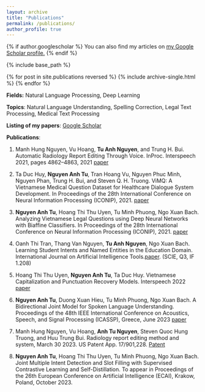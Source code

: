 ```yaml
---
layout: archive
title: "Publications"
permalink: /publications/
author_profile: true
---
```


{% if author.googlescholar %}
  You can also find my articles on <u><a href="{{author.googlescholar}}">my Google Scholar profile</a>.</u>
{% endif %}

{% include base_path %}

{% for post in site.publications reversed %}
  {% include archive-single.html %}
{% endfor %}

**Fields:** Natural Language Processing, Deep Learning

**Topics**: Natural Language Understanding, Spelling Correction, Legal Text Processing, Medical Text Processing

**Listing of my papers**: [Google Scholar](https://scholar.google.com/citations?user=wspA9boAAAAJ&hl=vi)

**Publications**:

1. Manh Hung Nguyen, Vu Hoang, **Tu Anh Nguyen**, and Trung H. Bui. Automatic Radiology Report Editing Through Voice. InProc. Interspeech 2021, pages 4862–4863, 2021 [paper](https://www.isca-speech.org/archive/interspeech_2021/nguyen21f_interspeech.html)

2. Ta Duc Huy, **Nguyen Anh Tu**, Tran Hoang Vu, Nguyen Phuc Minh, Nguyen Phan, Trung H. Bui, and Steven Q. H. Truong. ViMQ: A Vietnamese Medical Question Dataset for Healthcare Dialogue System Development. In Proceedings of the 28th International Conference on Neural Information Processing (ICONIP), 2021. [paper](https://link.springer.com/chapter/10.1007/978-3-030-92310-5_76) 

3. **Nguyen Anh Tu**, Hoang Thi Thu Uyen, Tu Minh Phuong, Ngo Xuan Bach. Analyzing Vietnamese Legal Questions using Deep Neural Networks with Biaffine Classifiers. In Proceedings of the 28th International Conference on Neural Information Processing (ICONIP), 2021. [paper](https://link.springer.com/chapter/10.1007/978-3-030-92270-2_44)  
4. Oanh Thi Tran, Thang Van Nguyen, **Tu Anh Nguyen**, Ngo Xuan Bach. Learning Student Intents and Named Entities in the Education Domain. International Journal on Artificial Intelligence Tools.[paper](https://doi.org/10.1142/S0218213023500021). (SCIE, Q3, IF 1.208) 
5. Hoang Thi Thu Uyen, **Nguyen Anh Tu**, Ta Duc Huy. Vietnamese Capitalization and Punctuation Recovery Models. Interspeech 2022 [paper](https://arxiv.org/abs/2207.01312)
6. **Nguyen Anh Tu**, Duong Xuan Hieu, Tu Minh Phuong, Ngo Xuan Bach. A Bidirectional Joint Model for Spoken Language Understanding. Proceedings of the 48th IEEE International Conference on Acoustics, Speech, and Signal Processing (ICASSP), Greece, June 2023 [paper](https://ieeexplore.ieee.org/abstract/document/10096195)
7. Manh Hung Nguyen, Vu Hoang, **Anh Tu Nguyen**, Steven Quoc Hung Truong, and Huu Trung Bui. Radiology report editing method and system, March 30 2023. US Patent App. 17/901,228. [Patent](https://patents.google.com/patent/US20230096939A1/en)
8. **Nguyen Anh Tu**, Hoang Thi Thu Uyen, Tu Minh Phuong, Ngo Xuan Bach. Joint Multiple Intent Detection and Slot Filling with Supervised Contrastive Learning and Self-Distillation. To appear in Proceedings of the 26th European Conference on Artificial Intelligence (ECAI), Krakow, Poland, October 2023.
    
